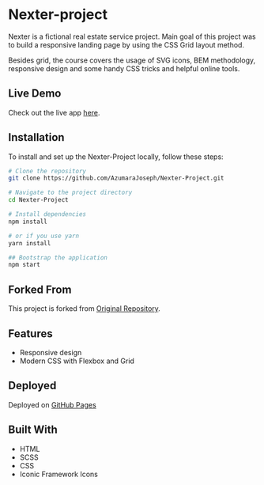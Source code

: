 # Nexter-project
Nexter is a fictional real estate service project. Main goal of this project was to build a responsive landing page by using the CSS Grid layout method.

Besides grid, the course covers the usage of SVG icons, BEM methodology, responsive design and some handy CSS tricks and helpful online tools.

## Live Demo
Check out the live app [here](https://irozaih.github.io/nexter/).

## Installation
To install and set up the Nexter-Project locally, follow these steps:

```bash
# Clone the repository
git clone https://github.com/AzumaraJoseph/Nexter-Project.git

# Navigate to the project directory
cd Nexter-Project

# Install dependencies
npm install

# or if you use yarn
yarn install

## Bootstrap the application
npm start
```

## Forked From
This project is forked from [Original Repository](https://github.com/jonasschmedtmann/advanced-css-course/tree/master/Nexter).

## Features
- Responsive design
- Modern CSS with Flexbox and Grid

## Deployed

Deployed on [GitHub Pages](https://AzumaraJoseph.github.io/Nexter-Project)



## Built With
- HTML
- SCSS
- CSS
- Iconic Framework Icons